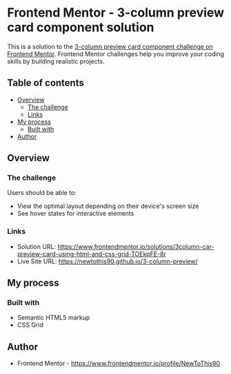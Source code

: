 # Frontend Mentor - 3-column preview card component solution

This is a solution to the [3-column preview card component challenge on Frontend Mentor](https://www.frontendmentor.io/challenges/3column-preview-card-component-pH92eAR2-). Frontend Mentor challenges help you improve your coding skills by building realistic projects. 

## Table of contents

- [Overview](#overview)
  - [The challenge](#the-challenge)
  - [Links](#links)
- [My process](#my-process)
  - [Built with](#built-with)
- [Author](#author)


## Overview

### The challenge

Users should be able to:

- View the optimal layout depending on their device's screen size
- See hover states for interactive elements

### Links

- Solution URL: https://www.frontendmentor.io/solutions/3column-car-preview-card-using-html-and-css-grid-TOEkpFE-8r
- Live Site URL: https://newtothis90.github.io/3-column-preview/

## My process

### Built with

- Semantic HTML5 markup
- CSS Grid

## Author

- Frontend Mentor - https://www.frontendmentor.io/profile/NewToThis90


